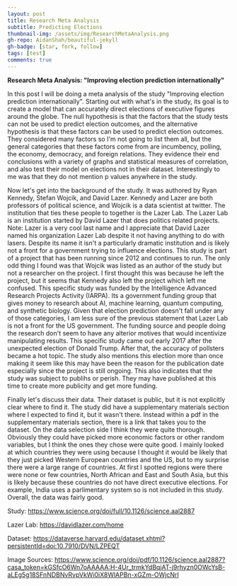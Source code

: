 ```yaml
---
layout: post
title: Research Meta Analysis
subtitle: Predicting Elections
thumbnail-img: /assets/img/ResearchMetaAnalysis.png
gh-repo: AidanShah/beautiful-jekyll
gh-badge: [star, fork, follow]
tags: [test]
comments: true
---
```


**Research Meta Analysis: "Improving election prediction internationally"**

In this post I will be doing a meta analysis of the study "Improving election prediction internationally". Starting out with what's in the study, its goal is to 
create a model that can accurately direct elections of executive figures around the globe. The null hypothesis is that the factors that the study tests can not be 
used to predict election outcomes, and the alternative hypothesis is that these factors can be used to predict election outcomes. They considered many factors so 
I'm not going to list them all, but the general categories that these factors come from are incumbency, polling, the economy, democracy, and foreign relations. They 
evidence their end conclusions with a variety of graphs and statistical measures of correlation, and also test their model on elections not in their dataset. 
Interestingly to me was that they do not mention p values anywhere in the study.


Now let's get into the background of the study. It was authored by Ryan Kennedy, Stefan Wojcik, and David Lazer. Kennedy and Lazer are both professors of political 
science, and Wojcik is a data scientist at twitter. The institution that ties these people to together is the Lazer Lab. The Lazer Lab is an institution started by 
David Lazer that does politics related projects. Note: Lazer is a very cool last name and I appreciate that David Lazer named his organization Lazer Lab despite it 
not having anything to do with lasers. Despite its name it isn't a particularly dramatic institution and is likely not a front for a government trying to influence 
elections. This study is part of a project that has been running since 2012 and continues to run. The only odd thing I found was that Wojcik was listed as an author 
of the study but not a researcher on the project. I first thought this was because he left the project, but it seems that Kennedy also left the project which left 
me confused. This specific study was funded by the Intelligence Advanced Research Projects Activity (IARPA). Its a government funding group that gives money to 
research about AI, machine learning, quantum computing, and synthetic biology. Given that election prediction doesn't fall under any of those categories, I am less 
sure of the previous statement that Lazer Lab is not a front for the US government. The funding source and people doing the research don't seem to have any alterior 
motives that would incentivize manipulating results. This specific study came out early 2017 after the unexpected election of Donald Trump. After that, the accuracy 
of pollsters became a hot topic. The study also mentions this election more than once making it seem like this may have been the reason for the publication date 
especially since the project is still ongoing. This also indicates that the study was subject to publihs or perish. They may have published at this time to create 
more publicity and get more funding.


Finally let's discuss their data. Their dataset is public, but it is not explicitly clear where to find it. The study did have a supplementary materials section 
where I expected to find it, but it wasn't there. Instead within a pdf in the supplementary materials section, there is a link that takes you to the dataset. On the 
data selection side I think they were quite thorough. Obviously they could have picked more economic factors or other random variables, but I think the ones they 
chose were quite good. I mainly looked at which countries they were using because I thought it would be likely that they just picked Western European countries and 
the US, but to my surprise there were a large range of countries. At first I spotted regions were there were none or few countries, North African and East and South 
Asia, but this is likely because these countries do not have direct executive elections. For example, India uses a parlimentary system so is not included in this 
study. Overall, the data was fairly good.

Study: https://www.science.org/doi/full/10.1126/science.aal2887

Lazer Lab: https://davidlazer.com/home

Dataset: https://dataverse.harvard.edu/dataset.xhtml?persistentId=doi:10.7910/DVN/LZPEQT

Image Sources: https://www.science.org/doi/pdf/10.1126/science.aal2887?casa_token=kGSfcO6Wn7oAAAAA:H-4Ur_trmkYdBqjAT-j9rhyzn0OWcYsB-aLEg5g18SFnNDBNvRvpVkWi0iX8WlAPBn-xGZm-OWjcNrI
